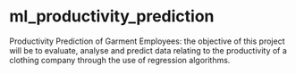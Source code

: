 # ml_productivity_prediction
Productivity Prediction of Garment Employees: the objective of this project will be to evaluate, analyse and predict data relating to the productivity of a clothing company through the use of regression algorithms.
